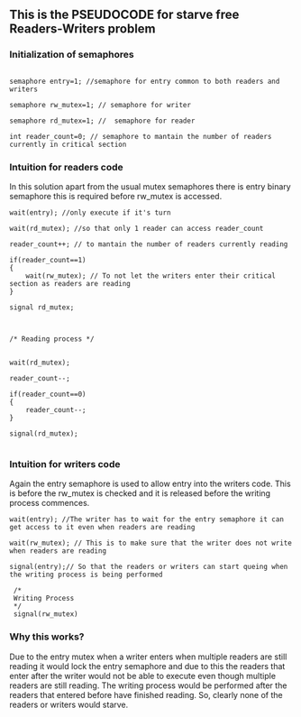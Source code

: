 ## This is the PSEUDOCODE for  starve free Readers-Writers problem
### Initialization of semaphores

```

semaphore entry=1; //semaphore for entry common to both readers and writers

semaphore rw_mutex=1; // semaphore for writer

semaphore rd_mutex=1; //  semaphore for reader

int reader_count=0; // semaphore to mantain the number of readers currently in critical section

```
### Intuition for readers code

In this solution apart from the usual mutex semaphores there is entry binary semaphore this is required before rw_mutex is accessed.

```
wait(entry); //only execute if it's turn

wait(rd_mutex); //so that only 1 reader can access reader_count

reader_count++; // to mantain the number of readers currently reading

if(reader_count==1)
{
    wait(rw_mutex); // To not let the writers enter their critical section as readers are reading
}

signal rd_mutex;



/* Reading process */


wait(rd_mutex);

reader_count--;

if(reader_count==0)
{
    reader_count--;
}

signal(rd_mutex);


```

### Intuition for writers code

Again the entry semaphore is used to allow entry into the writers code. This is before the rw_mutex is checked and it is released before the writing process commences.

```
wait(entry); //The writer has to wait for the entry semaphore it can get access to it even when readers are reading

wait(rw_mutex); // This is to make sure that the writer does not write when readers are reading

signal(entry);// So that the readers or writers can start queing when the writing process is being performed
 
 /*
 Writing Process
 */
 signal(rw_mutex)

```
### Why this works?

Due to the entry mutex when a writer enters when multiple readers are still reading it would lock the entry semaphore and due to this the readers that enter after the writer would not be able to execute even though multiple readers are still reading. The writing process would be performed after the readers that entered before have finished reading. So, clearly none of the readers or writers would starve.




